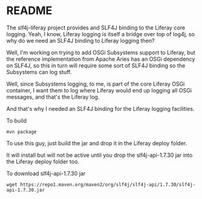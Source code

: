 # README

The slf4j-liferay project provides and SLF4J binding to the Liferay core logging.  Yeah, I know,
Liferay logging is itself a bridge over top of log4j, so why do we need an SLF4J binding to
Liferay logging then?

Well, I'm working on trying to add OSGi Subsystems support to Liferay, but the reference
implementation from Apache Aries has an OSGi dependency on SLF4J, so this in turn will require
some sort of SLF4J binding so the Subsystems can log stuff.

Well, since Subsystems logging, to me, is part of the core Liferay OSGi container, I want them
to log where Liferay would end up logging all OSGi messages, and that's the Liferay log.

And that's why I needed an SLF4J binding for the Liferay logging facilities.

To build

```
mvn package
```

To use this guy, just build the jar and drop it in the Liferay deploy folder.

It will install but will not be active until you drop the slf4j-api-1.7.30 jar into the Liferay deploy folder too.

To download slf4j-api-1.7.30 jar

```
wget https://repo1.maven.org/maven2/org/slf4j/slf4j-api/1.7.30/slf4j-api-1.7.30.jar
```





